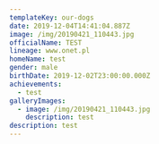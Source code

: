 ```yaml
---
templateKey: our-dogs
date: 2019-12-04T14:41:04.887Z
image: /img/20190421_110443.jpg
officialName: TEST
lineage: www.onet.pl
homeName: test
gender: male
birthDate: 2019-12-02T23:00:00.000Z
achievements:
  - test
galleryImages:
  - image: /img/20190421_110443.jpg
    description: test
description: test
---
```


